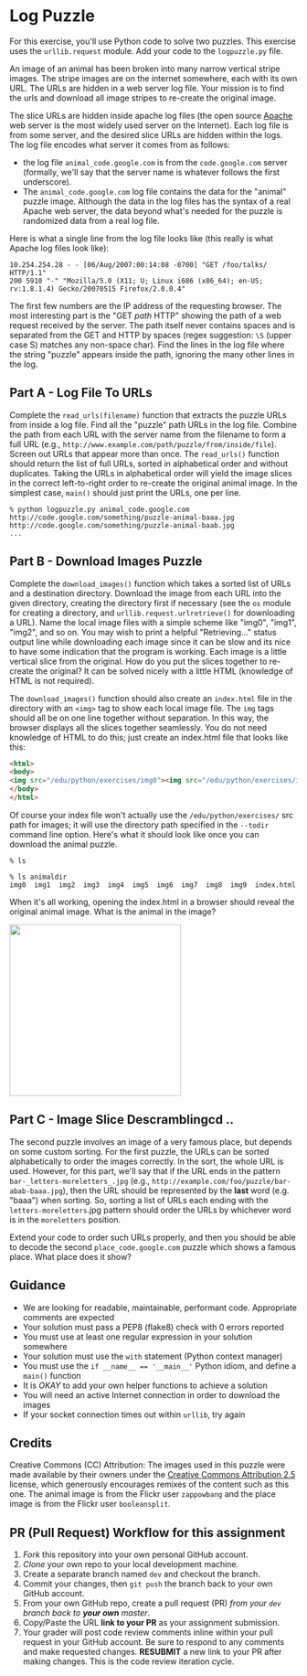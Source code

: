 # Log Puzzle
For this exercise, you'll use Python code to solve two puzzles. This exercise uses the `urllib.request` module. Add your code to the `logpuzzle.py` file.

An image of an animal has been broken into many narrow vertical stripe images. The stripe images are on the internet somewhere, each with its own URL. The URLs are hidden in a web server log file. Your mission is to find the urls and download all image stripes to re-create the original image.

The slice URLs are hidden inside apache log files (the open source [Apache](http://httpd.apache.org/) web server is the most widely used server on the Internet). Each log file is from some server, and the desired slice URLs are hidden within the logs. The log file encodes what server it comes from as follows:

- the log file `animal_code.google.com` is from the `code.google.com` server (formally, we'll say that the server name is whatever follows the first underscore).
- The `animal_code.google.com` log file contains the data for the "animal" puzzle image. Although the data in the log files has the syntax of a real Apache web server, the data beyond what's needed for the puzzle is randomized data from a real log file.

Here is what a single line from the log file looks like (this really is what Apache log files look like):
```
10.254.254.28 - - [06/Aug/2007:00:14:08 -0700] "GET /foo/talks/ HTTP/1.1"
200 5910 "-" "Mozilla/5.0 (X11; U; Linux i686 (x86_64); en-US; rv:1.8.1.4) Gecko/20070515 Firefox/2.0.0.4"
```
The first few numbers are the IP address of the requesting browser. The most interesting part is the "GET _path_ HTTP" showing the path of a web request received by the server. The path itself never contains spaces and is separated from the GET and HTTP by spaces (regex suggestion: `\S` (upper case S) matches any non-space char). Find the lines in the log file where the string "puzzle" appears inside the path, ignoring the many other lines in the log.

## Part A - Log File To URLs
Complete the `read_urls(filename)` function that extracts the puzzle URLs from inside a log file. Find all the "puzzle" path URLs in the log file. Combine the path from each URL with the server name from the filename to form a full URL (e.g., `http://www.example.com/path/puzzle/from/inside/file`). Screen out URLs that appear more than once. The `read_urls()` function should return the list of full URLs, sorted in alphabetical order and without duplicates. Taking the URLs in alphabetical order will yield the image slices in the correct left-to-right order to re-create the original animal image. In the simplest case, `main()` should just print the URLs, one per line.

```console
% python logpuzzle.py animal_code.google.com
http://code.google.com/something/puzzle-animal-baaa.jpg
http://code.google.com/something/puzzle-animal-baab.jpg
...
```

## Part B - Download Images Puzzle
Complete the `download_images()` function which takes a sorted list of URLs and a destination directory. Download the image from each URL into the given directory, creating the directory first if necessary (see the `os` module for creating a directory, and `urllib.request.urlretrieve()` for downloading a URL). Name the local image files with a simple scheme like "img0", "img1", "img2", and so on. You may wish to print a helpful "Retrieving..." status output line while downloading each image since it can be slow and its nice to have some indication that the program is working. Each image is a little vertical slice from the original. How do you put the slices together to re-create the original? It can be solved nicely with a little HTML (knowledge of HTML is not required).

The `download_images()` function should also create an `index.html` file in the directory with an `<img>` tag to show each local image file. The `img` tags should all be on one line together without separation. In this way, the browser displays all the slices together seamlessly. You do not need knowledge of HTML to do this; just create an index.html file that looks like this:

```html
<html>
<body>
<img src="/edu/python/exercises/img0"><img src="/edu/python/exercises/img1"><img src="/edu/python/exercises/img2">...
</body>
</html>
```

Of course your index file won't actually use the `/edu/python/exercises/` src path for images; it will use the directory path specified in the `--todir` command line option. Here's what it should look like once you can download the animal puzzle.

```
% ls

% ls animaldir
img0  img1  img2  img3  img4  img5  img6  img7  img8  img9  index.html
```

When it's all working, opening the index.html in a browser should reveal the original animal image. What is the animal in the image?

<img src="https://i.ytimg.com/vi/SxvyKqkCXy0/maxresdefault.jpg" width="300" />

## Part C - Image Slice Descramblingcd ..

The second puzzle involves an image of a very famous place, but depends on some custom sorting. For the first puzzle, the URLs can be sorted alphabetically to order the images correctly. In the sort, the whole URL is used. However, for this part, we'll say that if the URL ends in the pattern `bar-_letters-moreletters_.jpg` (e.g., `http://example.com/foo/puzzle/bar-abab-baaa.jpg`), then the URL should be represented by the **last** word (e.g. "baaa") when sorting. So, sorting a list of URLs each ending with the `letters-moreletters`.jpg pattern should order the URLs by whichever word is in the `moreletters` position.

Extend your code to order such URLs properly, and then you should be able to decode the second `place_code.google.com` puzzle which shows a famous place. What place does it show?

## Guidance
- We are looking for readable, maintainable, performant code. Appropriate comments are expected
- Your solution must pass a PEP8 (flake8) check with 0 errors reported
- You must use at least one regular expression in your solution somewhere
- Your solution must use the `with` statement (Python context manager)
- You must use the `if __name__ == '__main__'` Python idiom, and define a `main()` function
- It is *OKAY* to add your own helper functions to achieve a solution
- You will need an active Internet connection in order to download the images
- If your socket connection times out within `urllib`, try again

## Credits
Creative Commons (CC) Attribution: The images used in this puzzle were made available by their owners under the [Creative Commons Attribution 2.5](http://creativecommons.org/licenses/by/2.5/) license, which generously encourages remixes of the content such as this one. The animal image is from the Flickr user `zappowbang` and the place image is from the Flickr user `booleansplit`.

## PR (Pull Request) Workflow for this assignment
1. *Fork* this repository into your own personal GitHub account.
2. *Clone* your own repo to your local development machine.
3. Create a separate branch named `dev` and checkout the branch.
5. Commit your changes, then `git push` the branch back to your own GitHub account.
5. From your own GitHub repo, create a pull request (PR) *from your `dev` branch back to **your own** master*.
6. Copy/Paste the URL **link to your PR** as your assignment submission.
7. Your grader will post code review comments inline within your pull request in your GitHub account. Be sure to respond to any comments and make requested changes. **RESUBMIT** a new link to your PR after making changes. This is the code review iteration cycle.
